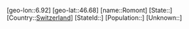 ﻿---
location: [46.68,6.92]
type: City
tags:
- geo/City


SpocWebEntityId: 33752
isDeleted: false
confidential: public

---
[geo-lon::6.92]
[geo-lat::46.68]
[name::Romont]
[State::]
[Country::[Switzerland](geo/Continent/Europe/Switzerland.md)]
[StateId::]
[Population::]
[Unknown::]


